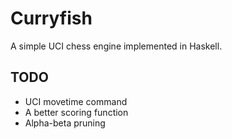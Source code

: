 # Curryfish 
A simple UCI chess engine implemented in Haskell.

## TODO
* UCI movetime command
* A better scoring function
* Alpha-beta pruning
